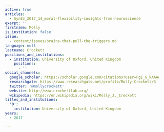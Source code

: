 ```yaml
---
active: true
articles:
  - SynE3_2017_14_moral-flexibility-insights-from-neuroscience
exerpt: ''
firstname: Molly
is_institution: false
issue:
  - content/issues/brains-that-pull-the-triggers.md
language: null
lastname: Crockett
positions_and_institutions:
  - institution: University of Oxford, United Kingdom
    positions:
      - ''
social_channels:
  google_scholar: https://scholar.google.com/citations?user=PgI_G_kAAAAJ&hl=en
  researchgate: https://www.researchgate.net/profile/Molly-Crockett/3
  twitter: '@mollycrockett'
  website: http://www.crockettlab.org/
  wikipedia: https://en.wikipedia.org/wiki/Molly_J._Crockett
titles_and_institutions:
  '0':
    institution: University of Oxford, United Kingdom
years:
  - 2017

---
```

